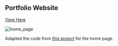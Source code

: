 ## Portfolio Website
[View Here](https://meredithscott.com/)

![home_page](https://github.com/user-attachments/assets/2ed3e14f-1cac-4584-ad9e-adb2e8230694)

Adapted the code from *[this project](https://github.com/baunov/gradients-bg)* for the home page.
